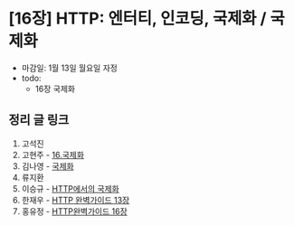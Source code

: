 # [16장] HTTP: 엔터티, 인코딩, 국제화 / 국제화

- 마감일: 1월 13일 월요일 자정
- todo:
  - 16장 국제화

## 정리 글 링크

1. 고석진
2. 고현주 - [16.국제화](https://dev-junior.tistory.com/18)
3. 김나영 - [국제화](https://feel5ny.github.io/2020/01/13/HTTP_016/)
4. 류지환
5. 이승규 - [HTTP에서의 국제화](https://ideveloper2.dev/blog/2020-01-12--http%EC%97%90%EC%84%9C%EC%9D%98-%EA%B5%AD%EC%A0%9C%ED%99%94/)
6. 한재우 - [HTTP 완벽가이드 13장](https://bebiangel.github.io/2020/01/13/http-guide-chap16/)
7. 홍유정 - [HTTP완벽가이드 16장](https://youjung-hong.github.io/2020-01-11/HTTP완벽가이드-16-국제화/)
